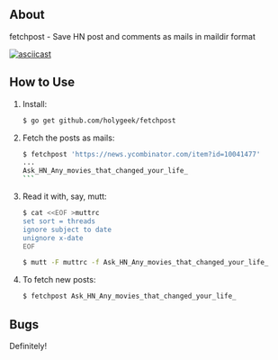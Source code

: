 ## About

fetchpost - Save HN post and comments as mails in maildir format

[![asciicast](https://asciinema.org/a/24850.svg)](https://asciinema.org/a/24850)

## How to Use

1. Install:
   ```sh
   $ go get github.com/holygeek/fetchpost
   ```
2. Fetch the posts as mails:
   ````sh
   $ fetchpost 'https://news.ycombinator.com/item?id=10041477'
   ...
   Ask_HN_Any_movies_that_changed_your_life_
   ```
3. Read it with, say, mutt:
   ```sh
   $ cat <<EOF >muttrc
   set sort = threads
   ignore subject to date
   unignore x-date
   EOF

   $ mutt -F muttrc -f Ask_HN_Any_movies_that_changed_your_life_
   ```
4. To fetch new posts:
   ```sh
   $ fetchpost Ask_HN_Any_movies_that_changed_your_life_
   ```

## Bugs

Definitely!
